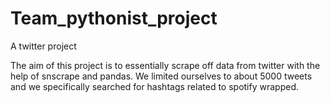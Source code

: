# Team_pythonist_project
A twitter project

The aim of this project is to essentially scrape off data from twitter with the help of snscrape and pandas. We limited ourselves to about 5000 tweets and we specifically searched for hashtags related to spotify wrapped.

